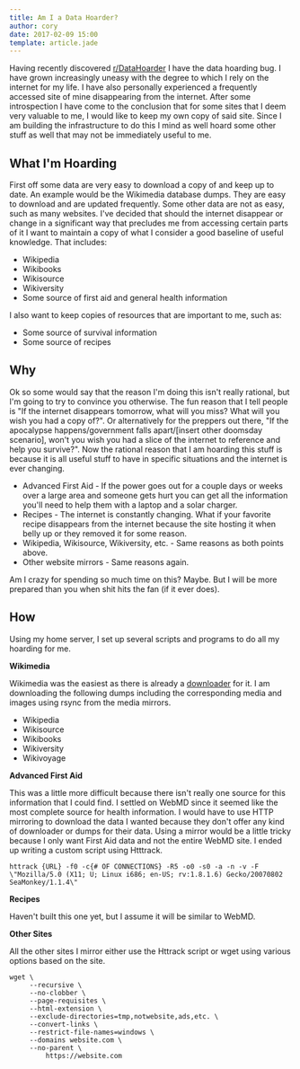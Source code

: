 ```yaml
---
title: Am I a Data Hoarder?
author: cory
date: 2017-02-09 15:00
template: article.jade
---
```


Having recently discovered [r/DataHoarder](https://www.reddit.com/r/DataHoarder/) I have the data hoarding bug. 
I have grown increasingly uneasy with the degree to which I rely on the internet for my life. I have also personally 
experienced a frequently accessed site of mine disappearing from the internet. After some introspection I have come to 
the conclusion that for some sites that I deem very valuable to me, I would like to keep my own copy of said site. 
Since I am building the infrastructure to do this I mind as well hoard some other stuff as well that may not be 
immediately useful to me.

<span class="more"></span>

What I'm Hoarding
-----------------

First off some data are very easy to download a copy of and keep up to date. An example would be the Wikimedia 
database dumps. They are easy to download and are updated frequently. Some other data are not as easy, such as many 
websites. I've decided that should the internet disappear or change in a significant way that precludes me from 
accessing certain parts of it I want to maintain a copy of what I consider a good baseline of useful knowledge. 
That includes:

 - Wikipedia
 - Wikibooks
 - Wikisource
 - Wikiversity
 - Some source of first aid and general health information

I also want to keep copies of resources that are important to me, such as:

 - Some source of survival information
 - Some source of recipes

Why
---

Ok so some would say that the reason I'm doing this isn't really rational, but I'm going to try to convince you otherwise. 
The fun reason that I tell people is "If the internet disappears tomorrow, what will you miss? What will you wish you had a 
copy of?". Or alternatively for the preppers out there, "If the apocalypse happens/government falls apart/[insert other 
doomsday scenario], won't you wish you had a slice of the internet to reference and help you survive?". Now the rational 
reason that I am hoarding this stuff is because it is all useful stuff to have in specific situations and the internet is 
ever changing.

 - Advanced First Aid - If the power goes out for a couple days or weeks over a large area and someone gets hurt you can get all the information you'll need to help them with a laptop and a solar charger.
 - Recipes - The internet is constantly changing. What if your favorite recipe disappears from the internet because the site hosting it when belly up or they removed it for some reason.
 - Wikipedia, Wikisource, Wikiversity, etc. - Same reasons as both points above.
 - Other website mirrors - Same reasons again.

Am I crazy for spending so much time on this? Maybe. But I will be more prepared than you when shit hits the fan (if it ever does).

How
---

Using my home server, I set up several scripts and programs to do all my hoarding for me. 

**Wikimedia**

Wikimedia was the easiest as there is already a [downloader](https://github.com/WikiTeam/wikiteam) for it. I am downloading the 
following dumps including the corresponding media and images using rsync from the media mirrors.

 - Wikipedia
 - Wikisource
 - Wikibooks
 - Wikiversity
 - Wikivoyage

**Advanced First Aid**

This was a little more difficult because there isn't really one source for this information that I could find. 
I settled on WebMD since it seemed like the most complete source for health information. I would have to use 
HTTP mirroring to download the data I wanted because they don't offer any kind of downloader or dumps for 
their data. Using a mirror would be a little tricky because I only want First Aid data and not the entire 
WebMD site. I ended up writing a custom script using Htttrack.

```
httrack {URL} -f0 -c{# OF CONNECTIONS} -R5 -o0 -s0 -a -n -v -F \"Mozilla/5.0 (X11; U; Linux i686; en-US; rv:1.8.1.6) Gecko/20070802 SeaMonkey/1.1.4\"
```

**Recipes**

Haven't built this one yet, but I assume it will be similar to WebMD.

**Other Sites**

All the other sites I mirror either use the Httrack script or wget using various options based on the site.

```
wget \
     --recursive \
     --no-clobber \
     --page-requisites \
     --html-extension \
     --exclude-directories=tmp,notwebsite,ads,etc. \
     --convert-links \
     --restrict-file-names=windows \
     --domains website.com \
     --no-parent \
         https://website.com
```